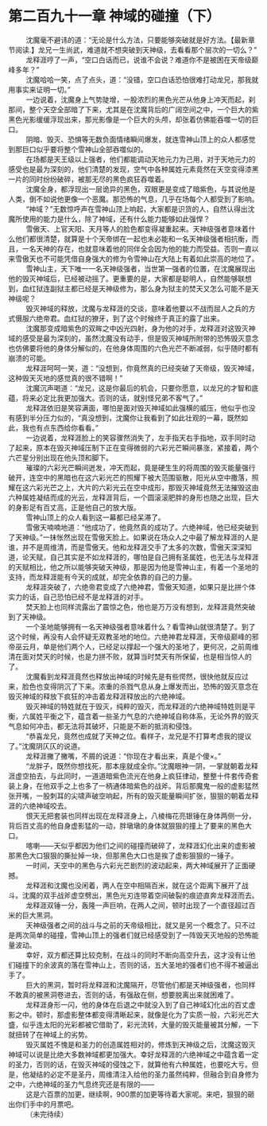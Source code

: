 <h1>第二百九十一章 神域的碰撞（下）</h1>
<div id="content">&nbsp&nbsp&nbsp&nbsp&nbsp&nbsp&nbsp&nbsp
 沈魔毫不避讳的道：“无论是什么方法，只要能够突破就是好方法。【最新章节阅读.】龙兄一生尚武，难道就不想突破到天神级，去看看那个层次的一切么？”
 <br/>&nbsp&nbsp&nbsp&nbsp&nbsp&nbsp&nbsp&nbsp
 龙释涯哼了一声，“空口白话而已，说谁不会说？难道你不是被困在天帝级巅峰多年？”
 <br/>&nbsp&nbsp&nbsp&nbsp&nbsp&nbsp&nbsp&nbsp
 沈魔哈哈一笑，点了点头，道：“没错，空口白话恐怕很难打动龙兄，那我就用事实来证明一切。”
 <br/>&nbsp&nbsp&nbsp&nbsp&nbsp&nbsp&nbsp&nbsp
 一边说着，沈魔身上气势陡增，一股浓烈的黑色光芒从他身上冲天而起，刹那间，整个天空全部暗了下来，尤其是在沈魔背后的广阔空间之中，一个巨大的紫黑色光影缓缓浮现出来，那光影像是一个巨大的头颅，却张着仿佛能吞噬一切的巨口。
 <br/>&nbsp&nbsp&nbsp&nbsp&nbsp&nbsp&nbsp&nbsp
 阴暗、毁灭、恐惧等无数负面情绪瞬间爆发，就连雪神山顶上的众人都感觉到那巨口似乎要将整个雪神山全部吞噬似的。
 <br/>&nbsp&nbsp&nbsp&nbsp&nbsp&nbsp&nbsp&nbsp
 在场都是天王级以上强者，他们都能调动天地元力为己用，对于天地元力的感受也是最为深刻的，他们清楚的发现，空气中各种属姓元素竟然在天空变得漆黑一片的同时纷纷破碎，被那无尽的黑色疯狂吞噬着。
 <br/>&nbsp&nbsp&nbsp&nbsp&nbsp&nbsp&nbsp&nbsp
 沈魔全身，都浮现出一层诡异的黑色，双眼更是变成了暗紫色，与其说他是人类，倒不如说他更像一个恶魔。那恐怖的气息，几乎在场每个人都受到了影响。
 <br/>&nbsp&nbsp&nbsp&nbsp&nbsp&nbsp&nbsp&nbsp
 “神域？”无数惊呼声在雪神山顶上响起，大家都是识货的人，自然认得出沈魔所使用的能力是什么，除了神域，还有什么能力能够如此强悍？
 <br/>&nbsp&nbsp&nbsp&nbsp&nbsp&nbsp&nbsp&nbsp
 雪傲天、上官天阳、天月等人的脸色都变得凝重起来。天神级强者意味着什么他们都很清楚，就算是十个天帝绑在一起也未必能和一名天神级强者相抗衡，而且，一名天神的存在，也就意味着他的同伴全会因为他的能力而受益。否则一直以来雪傲天也不可能凭借自身强大的修为令雪神山在大陆上有着如此崇高的地位了。
 <br/>&nbsp&nbsp&nbsp&nbsp&nbsp&nbsp&nbsp&nbsp
 雪神山主，天下唯一一名天神级强者，当世第一强者的位置，在沈魔展现出他的毁灭神域后，已经被动摇了。更重要的是，大家都是聪明人，自然能够联想到，血红狱连副狱主都已经是天神级修为，那么身为狱主的焚天又怎么可能不是天神级呢？
 <br/>&nbsp&nbsp&nbsp&nbsp&nbsp&nbsp&nbsp&nbsp
 毁灭神域的释放，沈魔与龙释涯的交谈，意味着他要以不战而屈人之兵的方式慑服六绝帝君。血红狱的獠牙，到了这个时候终于真正的露了出来。
 <br/>&nbsp&nbsp&nbsp&nbsp&nbsp&nbsp&nbsp&nbsp
 沈魔那变成暗紫色的双眸之中凶光四射，身为他的对手，龙释涯对这毁灭神域的感受是最为深刻的，虽然沈魔没有动手，但是毁灭神域所附带的恐怖毁灭意念也仿佛要将他的身体分解似的，在他身体周围的六色光芒不断减弱，似乎随时都有崩溃的可能。
 <br/>&nbsp&nbsp&nbsp&nbsp&nbsp&nbsp&nbsp&nbsp
 龙释涯呵呵一笑，道：“没想到，你竟然真的已经突破了天帝级，毁灭神域，这种毁天灭地的感觉真的很不错啊！”
 <br/>&nbsp&nbsp&nbsp&nbsp&nbsp&nbsp&nbsp&nbsp
 沈魔沉声喝道：“龙兄，这是你最后的机会，只要你愿意，以龙兄的才智和底蕴，将来必定比我更加强大。否则的话，就别怪兄弟不客气了。”
 <br/>&nbsp&nbsp&nbsp&nbsp&nbsp&nbsp&nbsp&nbsp
 龙释涯依旧是笑容满面，哪怕是面对毁灭神域如此强横的威压，他似乎也没有感到半分压力似的，“真没想到，沈魔你让我看到了如此壮观的一幕，既然如此，我也有点东西给你看看。”
 <br/>&nbsp&nbsp&nbsp&nbsp&nbsp&nbsp&nbsp&nbsp
 一边说着，龙释涯脸上的笑容骤然消失了，左手指天右手指地，双手同时动了起来，原本在毁灭神域压制下正在变得微弱的六彩光芒瞬间暴涨，紧接着，两个六芒星分别出现在他头顶和脚下。
 <br/>&nbsp&nbsp&nbsp&nbsp&nbsp&nbsp&nbsp&nbsp
 璀璨的六彩光芒瞬间迸发，冲天而起，竟是硬生生的将周围的毁灭能量强行破开，连空中的黑暗也在这六彩光芒的照耀下被大范围驱散，阳光从空中撒落，照耀在这六彩光芒之上，大片的六彩光云在空中成形，那毁灭神域竟然无法摧毁这由六种属姓凝结而成的光云，龙释涯背后，一个圆滚滚肥胖的身形也随之出现，巨大的身影足有百丈高，正是他自己的放大版。
 <br/>&nbsp&nbsp&nbsp&nbsp&nbsp&nbsp&nbsp&nbsp
 雪神山顶上的众人看到这一幕都已经呆滞了。
 <br/>&nbsp&nbsp&nbsp&nbsp&nbsp&nbsp&nbsp&nbsp
 雪傲天喃喃地道：“他成功了，他竟然真的成功了。六绝神域，他已经突破到了天神级。”一抹怅然出现在雪傲天脸上。如果说在场众人之中最了解龙释涯的人是谁，并不是周维清，而是雪傲天。他和龙释涯交手了太多的次数，雪傲天深深知道，论天赋，自己其实是不如龙释涯的，哪怕是自己拥有圣属姓，也无法与龙释涯的天赋相比，他之所以能够突破天神级，那是因为他是雪神山主，有着一个圣地的支持，而龙释涯能有今天的成就，却完全依靠的自己的力量。
 <br/>&nbsp&nbsp&nbsp&nbsp&nbsp&nbsp&nbsp&nbsp
 龙释涯突破了，六绝帝君变成了六绝神君，雪傲天知道，如果只是比拼个体实力的话，自己恐怕已经不是龙释涯的对手。
 <br/>&nbsp&nbsp&nbsp&nbsp&nbsp&nbsp&nbsp&nbsp
 焚天脸上也同样流露出了震惊之色，他也是万万没有想到，龙释涯竟然突破到了天神级。
 <br/>&nbsp&nbsp&nbsp&nbsp&nbsp&nbsp&nbsp&nbsp
 一个圣地能够拥有一名天神级强者意味着什么？看雪神山就很清楚了。到了这个时候，再没有人会怀疑无双教圣地的地位。六绝神君龙释涯，天帝级巅峰的邪帝巫云月，单是他们两个人，已经足以撑起一个强大的圣地了，更何况，之前周维清在面对焚天的时候，也是力拼不败，就算当时焚天有所保留，也是相当惊人的了。
 <br/>&nbsp&nbsp&nbsp&nbsp&nbsp&nbsp&nbsp&nbsp
 沈魔看到龙释涯竟然也释放出神域的时候先是有些愕然，很快他就反应过来，脸色也变得阴沉了下来。浓重的杀戮气息从身上爆发而出，恐怖的毁灭意念在毁灭神域的释放下疯狂的冲击着龙释涯释放出的六绝神域。
 <br/>&nbsp&nbsp&nbsp&nbsp&nbsp&nbsp&nbsp&nbsp
 毁灭神域的特姓就在于毁灭，纯粹的毁灭，而龙释涯的六绝神域特姓则是平衡，六属姓平衡之下，蕴含着一些圣力气息的六绝神域自称体系，无论外界的毁灭气息如何冲击，都无法将其破坏，只能是不断的抵消和侵蚀。
 <br/>&nbsp&nbsp&nbsp&nbsp&nbsp&nbsp&nbsp&nbsp
 “恭喜龙兄，竟然也成就了天神之位。看样子，龙兄是不打算考虑我的提议了。”沈魔阴仄仄的说道。
 <br/>&nbsp&nbsp&nbsp&nbsp&nbsp&nbsp&nbsp&nbsp
 龙释涯撇了撇嘴，不屑的说道：“你现在才看出来，真是个傻×。”
 <br/>&nbsp&nbsp&nbsp&nbsp&nbsp&nbsp&nbsp&nbsp
 “龙胖子，既然你想找死，那本座就成全你。”沈魔眼神一阴，一掌就朝着龙释涯虚空拍去，与此同时，一道道暗紫色流光在他身上疯狂律动，整整十件套传奇套装上身，在他双手之上也多了一柄通体暗紫色的战斧。背后那魔鬼一般的虚影猛然张开嘴，一股刺耳的尖啸声破空响起，所有的毁灭能量瞬间扩张，狠狠的朝着龙释涯的六绝神域咬去。
 <br/>&nbsp&nbsp&nbsp&nbsp&nbsp&nbsp&nbsp&nbsp
 恨天无把套装也同样出现在龙释涯身上，八棱梅花亮银锤在身体两侧一分，背后百丈高的他自身虚影猛的一动，胖墩墩的身体就狠狠的撞上了要来的黑色大口。
 <br/>&nbsp&nbsp&nbsp&nbsp&nbsp&nbsp&nbsp&nbsp
 喀喇——天似乎都因为他们之间的碰撞而破碎了，龙释涯幻化出来的虚影被那黑色大口狠狠的撕扯掉一块，但那黑色大口也是挨了虚影狠狠的一锤子。
 <br/>&nbsp&nbsp&nbsp&nbsp&nbsp&nbsp&nbsp&nbsp
 一时间，天空中的黑色与六彩光芒剧烈的波动起来，两大神域展开了正面硬撼。
 <br/>&nbsp&nbsp&nbsp&nbsp&nbsp&nbsp&nbsp&nbsp
 龙释涯和沈魔也没闲着，两人在空中相隔百米，就在这个距离下展开了战斗。沈魔的双手战斧虚空劈出，黑色光刃连带着空间破裂的痕迹直奔龙释涯而去。
 <br/>&nbsp&nbsp&nbsp&nbsp&nbsp&nbsp&nbsp&nbsp
 龙释涯双锤一分，轰隆一声巨响，在两人之间，顿时出现了一个直径超过百米的巨大黑洞。
 <br/>&nbsp&nbsp&nbsp&nbsp&nbsp&nbsp&nbsp&nbsp
 天神级强者之间的战斗与之前的天帝级相比，就又是另一个概念了。只不过是两次简单的碰撞，雪神山顶上的强者们就已经感受到了一阵毁天灭地般的恐怖能量波动。
 <br/>&nbsp&nbsp&nbsp&nbsp&nbsp&nbsp&nbsp&nbsp
 幸好，双方都还算比较克制，在战斗的同时不断向高空升去，这才没有让他们碰撞下的余波真的落在雪神山上，否则的话，五大圣地的强者们也不得不被逼出手了。
 <br/>&nbsp&nbsp&nbsp&nbsp&nbsp&nbsp&nbsp&nbsp
 巨大的黑洞，暂时将龙释涯和沈魔隔开，尽管他们都是天神级强者，也同样不敢真的被黑洞卷进去，否则的话，有强敌在侧，想要脱离出来就困难了。
 <br/>&nbsp&nbsp&nbsp&nbsp&nbsp&nbsp&nbsp&nbsp
 龙释涯身形一闪，他的身体在后退之中就没入到了自己神域幻化出的百丈虚影之中。顿时，那虚影整体都变得清晰起来，就像是化为了实质一般，六彩光芒大盛，似乎连太阳的光彩都被它借助了，彩光流转，大量的毁灭能量被其分解，一下就扭转了在神域上的劣势。
 <br/>&nbsp&nbsp&nbsp&nbsp&nbsp&nbsp&nbsp&nbsp
 毁灭属姓不愧是和圣力的创造属姓相对的，修炼到天神级之后，沈魔这毁灭神域可以说是比绝大多数神域都更加强大。幸好龙释涯的六绝神域之中蕴含着一定的圣力，否则的话，在毁灭神域的侵蚀之下，就算他有六种属姓，也要吃大亏。但是，他凝结的必定不是圣丹，周维清注入给他的圣力虽然纯粹，但融合到自身修为之中，六绝神域的圣力气息终究还是有限的——
 <br/>&nbsp&nbsp&nbsp&nbsp&nbsp&nbsp&nbsp&nbsp
 这是六百票的加更，继续啊，900票的加更等待着大家呢。来吧，狠狠的砸出你们手中的月票吧。
 <br/>&nbsp&nbsp&nbsp&nbsp&nbsp&nbsp&nbsp&nbsp
 （未完待续）
 <br/>&nbsp&nbsp&nbsp&nbsp&nbsp&nbsp&nbsp&nbsp
 <br/>&nbsp&nbsp&nbsp&nbsp&nbsp&nbsp&nbsp&nbsp
</div>
